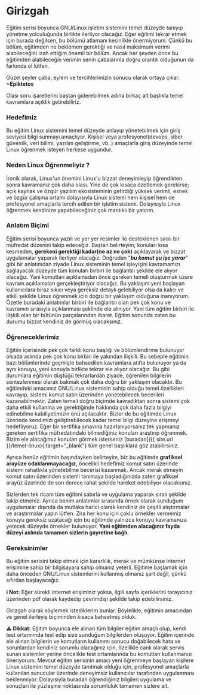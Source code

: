 # Girizgah

Eğitim serisi boyunca GNU/Linux işletim sistemini temel düzeyde tanıyıp yönetme yolculuğunda birlikte ilerliyor olacağız. Eğer eğitimi tekrar etmek için burada değilsen, bu bölümü atlamanı kesinlikle önermiyorum. Çünkü bu bölüm, eğitimden ne beklemen gerektiği ve nasıl maksimum verimi alabileceğini izah ettiğim önemli bir bölüm. Ancak her şeyden önce bu eğitimden alabileceğin verimin senin çabalarınla doğru orantılı olduğunun da farkında ol lütfen.

<p class="yesil">Güzel şeyler çaba, eylem ve tercihlerimizin sonucu olarak ortaya çıkar. <strong>~Epiktetos</strong></p>

Olası soru işaretlerini baştan giderebilmek adına birkaç alt başlıkla temel kavramlara açıklık getirebiliriz.

### Hedefimiz

Bu eğitim Linux sistemini temel düzeyde anlayıp yönetebilmek için giriş seviyesi bilgi sunmayı amaçlıyor. Kişisel veya profesyonel(devops, siber güvenlik, veri bilimi, yazılım geliştirme, vb..) amaçlarla giriş düzeyinde temel Linux öğrenmek isteyen herkese uygundur.

### Neden Linux Öğrenmeliyiz ?

İronik olarak, Linux'un önemini Linux'u bizzat deneyimleyip öğrendikten sonra kavramanız çok daha olası. Yine de çok kısaca özetlemek gerekirse; açık kaynak ve özgür yazılım ekosisteminin getirdiği yüksek verimli, esnek ve özgür çalışma ortamı dolayısıyla Linux sistemi hem kişisel hem de profesyonel amaçlarla tercih edilen bir işletim sistemi. Dolayısıyla Linux öğrenmek kendinize yapabileceğiniz çok mantıklı bir yatırım.

### Anlatım Biçimi

Eğitim serisi boyunca yazılı ve yer yer resimler ile desteklenen sıralı bir müfredat düzenini takip edeceğiz. Baştan belirteyim; konuları kısa kesmeden, **gerekeni gerektiği kadar(ne az ne çok)** açıklayarak ve bizzat uygulamalar yaparak ilerliyor olacağız. Doğrudan "**_bu komut şu işe yarar_**" gibi bir anlatımdan ziyade Linux sisteminin temel işleyişini kavramamızı sağlayacak düzeyde tüm konuları birbiri ile bağlantılı şekilde ele alıyor olacağız. Yani komutları açıklamadan önce gereken temeli oluşturmak üzere kavram açıklamaları gerçekleştiriyor olacağız. Bu yaklaşım yeni başlayan kullanıcılara biraz sıkıcı veya gereksiz detaylı gelebiliyor olsa da kalıcı ve etkili şekilde Linux öğrenmek için doğru bir yaklaşım olduğuna inanıyorum. Özetle buradaki anlatımlar birbiri ile bağlantılı olan pek çok konu ve kavramın sırasıyla açıklanması şeklinde ele alınıyor. Yani tüm eğitim birbiri ile ilişkili olan bir bütünün parçalarından ibaret. Eğitim sonunda zaten bu durumu bizzat kendiniz de görmüş olacaksınız.

### Öğreneceklerimiz

Eğitim içerisinde pek çok farklı konu başlığı ve bölümlendirme bulunuyor olsada aslında pek çok konu birbiri ile yakından ilişkili. Bu sebeple eğitimin bazı bölümlerinde geçmişte bahsedilen kavramlara atıfta bulunuyor ya da aynı konuyu, yeni konuyla birlikte tekrar ele alıyor olacağız. Bu gibi durumlara eğitimin düştüğü tekrarlardan ziyade, öğrenilen bilgilerin sentezlenmesi olarak bakmak çok daha doğru bir yaklaşım olacaktır. Bu eğitimdeki amacımız GNU/Linux sisteminin sahip olduğu temel özellikleri kavrayıp, sistemi komut satırı üzerinden yönetebilecek becerileri kazanabilmektir. Zaten temeli doğru biçimde kavradıktan sonra sistemi çok daha etkili kullanma ve gerektiğinde hakkında çok daha fazla bilgiyi edinebilme kabiliyetimizin önü açılacaktır. Bizler de bu eğitimde Linux üzerinde kendimizi geliştirebilecek kadar temel bilgi düzeyine erişmeyi hedefliyoruz. Eğer bir sertifika sınavına hazırlanıyorsanız tek yapmanız gereken sertifika müfredatındaki bilmediğiniz konuları araştırıp öğrenmek. Bizim ele alacağımız konuları görmek isterseniz [buradan]({{ site.url }}/temel-linux){:target="\_blank"} tüm genel başlıklara göz atabilirsiniz.

Ayrıca henüz eğitimin başındayken belirteyim, biz bu eğitimde **grafiksel arayüze odaklanmayacağız**, öncelikli hedefimiz komut satırı üzerinde sistemi rahatlıkla yönetebilme becerisi kazanmak. Ancak merak etmeyin komut satırı üzerinden sistemi tanımaya başladığınızda zaten grafiksel arayüz üzerinde de son derece rahat şekilde hareket edebiliyor olacaksınız.

Sizlerden tek ricam tüm eğitimi sabırla ve uygulama yaparak sıralı şekilde takip etmeniz. Ayrıca benim anlatımlar sırasında örnek olarak sunduğum uygulamalar dışında da mutlaka harici olarak kendiniz de çeşitli alıştırmalar ve araştırmalar yapın lütfen. Zira her konu için çoklu örnekler vermemiz konuyu gereksiz uzatacağı için bu eğitimde yalnızca konuyu kavramanıza yetecek düzeyde örnekler bulunuyor. **Yani eğitimden alacağınız fayda düzeyi aslında tamamen sizlerin gayretine bağlı.**

### Gereksinimler

Bu eğitim serisini takip etmek için kararlılık, merak ve mümkünse internet erişimine sahip bir bilgisayara sahip olmanız yeterli. Eğitime başlamak için daha önceden GNU/Linux sistemlerini kullanmış olmanız şart değil, çünkü sıfırdan başlayacağız.

<p class="mavi"><strong>ℹ️ Not:</strong> Eğer sürekli internet erişiminiz yoksa, ilgili sayfa içeriklerini tarayıcınız üzerinden pdf olarak kaydedip çevrimdışı şekilde takip edebilirsiniz.</p>

Girizgah olarak söylemek istediklerim bunlar. Böylelikle, eğitimin amacından ve genel ilerleyiş biçiminden kısaca bahsetmiş olduk.

<p class="sari"><strong>⚠️ Dikkat:</strong> Eğitim boyunca ele alınan tüm bilgiler eğitim amaçlı olup, kendi test ortamımda test edip size sunduğum bilgilerden oluşuyor. Eğitim içerinde ele alınan bilgilerin ve komutların kullanımı sonucu doğabilecek hata ve sorunlardan kendiniz sorumlu olacağınız için, özellikle canlı olarak servis sunan sistemler yerine öncelikle test ortamlarında bu komutları kullanmanızı öneriyorum. Mevcut eğitim serisinin amacı yeni öğrenmeye başlayan kişilere Linux sistemini temel düzeyde tanıtmak olduğu için, profesyonel amaçlarla kullanılan sunucular üzerinde deneyimsiz kullanıcılar tarafından uygulanması beklenmiyor. Dolayısıyla buradan öğrendiğiniz bilgileri uygulama ve sonuçları ile yüzleşme noktasında sorumluluk tamamen sizlere ait.</p>
